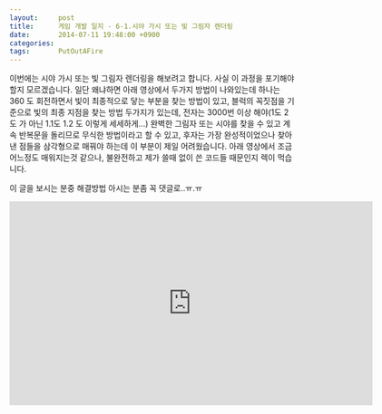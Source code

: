 ```yaml
---
layout:     post
title:      게임 개발 일지 - 6-1.시야 가시 또는 빛 그림자 렌더링
date:       2014-07-11 19:48:00 +0900
categories: 
tags:       PutOutAFire
---
```


이번에는 시야 가시 또는 빛 그림자 렌더링을 해보려고 합니다.
사실 이 과정을 포기해야 할지 모르겠습니다.
일단 왜냐하면 아래 영상에서 두가지 방법이 나와있는데 하나는 360 도 회전하면서 빛이 최종적으로 닿는 부분을 찾는 방법이 있고, 블럭의 꼭짓점을 기준으로 빛의 최종 지점을 찾는 방법 두가지가 있는데, 전자는 3000번 이상 해야(1도 2도 가 아닌 1.1도 1.2 도 이렇게 세세하게...) 완벽한 그림자 또는 시야를 찾을 수 있고 계속 반복문을 돌리므로 무식한 방법이라고 할 수 있고, 후자는 가장 완성적이었으나 찾아낸 점들을 삼각형으로 매꿔야 하는데 이 부분이 제일 어려웠습니다. 아래 영상에서 조금 어느정도 매워지는것 같으나, 불완전하고 제가 쓸때 없이 쓴 코드들 때문인지 렉이 먹습니다.

이 글을 보시는 분중 해결방법 아시는 분좀 꼭 댓글로..ㅠ.ㅠ

<center><iframe title="게임 개발 일지 - 6-1.시야 가시 또는 빛 그림자 렌더링" width="640" height="360" src="http://kakaotv.daum.net/embed/player/cliplink/60202340?service=daum_tistory" allowfullscreen frameborder="0" scrolling="no"></iframe></center>
